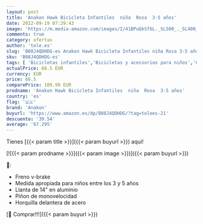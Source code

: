 ```yaml
---
layout: post
title: 'Anakon Hawk Bicicleta Infantiles  niña  Rosa  3-5 años'
date: 2022-09-19 07:29:43
image: 'https://m.media-amazon.com/images/I/41BPuQkSf6L._SL500_._SL400_.jpg'
comments: true
category: ofertas
author: 'tole.es'
slug: 'B08J4QDHDG-es Anakon Hawk Bicicleta Infantiles niña Rosa 3-5 años'
sku: 'B08J4QDHDG-es'
tags: [ 'Bicicletas infantiles','Bicicletas y acessorios para niños','Ciclismo','Deportes y aire libre','Ropa y equipo para deportes','anakon','bicicleta','🇪🇸', ]
actualPrice: 66.5 EUR
currency: EUR
price: 66.5
comparePrice: 109.99 EUR
prodname: 'Anakon Hawk Bicicleta Infantiles  niña  Rosa  3-5 años'
country: 'es'
flag: '🇪🇸'
brand: 'Anakon'
buyurl: 'https://www.amazon.es/dp/B08J4QDHDG/?tag=tolees-21'
descuento: '39.54'
average: '67.295'
---
```


Tienes [{{< param title >}}]({{< param buyurl >}}) aqui!

[![{{< param prodname >}}]({{< param image >}})]({{< param buyurl >}})

🔎:

- Freno v-brake
- Medida apropiada para niños entre los 3 y 5 años
- Llanta de 14" en aluminio
- Piñon de monovelocidad
- Horquilla delantera de acero

[🛒 Comprar!!!]({{< param buyurl >}})

